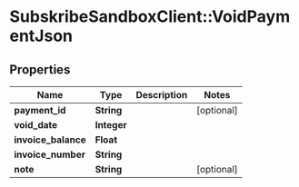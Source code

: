 # SubskribeSandboxClient::VoidPaymentJson

## Properties
Name | Type | Description | Notes
------------ | ------------- | ------------- | -------------
**payment_id** | **String** |  | [optional] 
**void_date** | **Integer** |  | 
**invoice_balance** | **Float** |  | 
**invoice_number** | **String** |  | 
**note** | **String** |  | [optional] 


